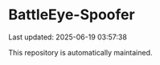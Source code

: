 # BattleEye-Spoofer

Last updated: 2025-06-19 03:57:38

This repository is automatically maintained.
